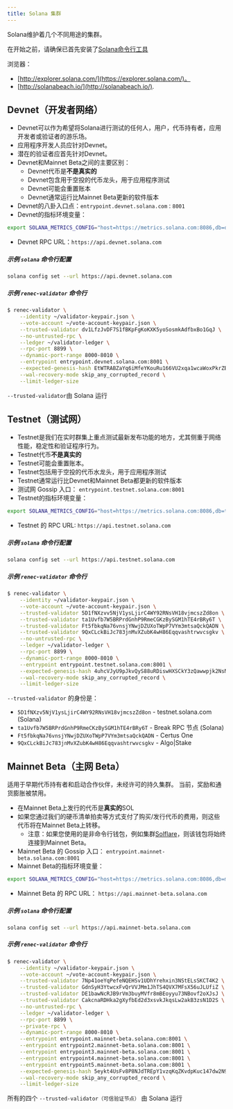 ```yaml
---
title: Solana 集群
---
```


Solana维护着几个不同用途的集群。

在开始之前，请确保已首先安装了[Solana命令行工具](cli/install-solana-cli-tools.md)

浏览器：

- [http://explorer.solana.com/](https://explorer.solana.com/)。
- [http://solanabeach.io/](http://solanabeach.io/).

## Devnet（开发者网络）

- Devnet可以作为希望将Solana进行测试的任何人，用户，代币持有者，应用开发者或验证者的游乐场。
- 应用程序开发人员应针对Devnet。
- 潜在的验证者应首先针对Devnet。
- Devnet和Mainnet Beta之间的主要区别：
  - Devnet代币是**不是真实的**
  - Devnet包含用于空投的代币龙头，用于应用程序测试
  - Devnet可能会重置账本
  - Devnet通常运行比Mainnet Beta更新的软件版本
- Devnet的八卦入口点：`entrypoint.devnet.solana.com：8001`
- Devnet的指标环境变量：
```bash
export SOLANA_METRICS_CONFIG="host=https://metrics.solana.com:8086,db=devnet,u=scratch_writer,p=topsecret"
```
- Devnet RPC URL：`https://api.devnet.solana.com`

##### 示例 `solana` 命令行配置

```bash
solana config set --url https://api.devnet.solana.com
```

##### 示例 `renec-validator` 命令行

```bash
$ renec-validator \
    --identity ~/validator-keypair.json \
    --vote-account ~/vote-account-keypair.json \
    --trusted-validator dv1LfzJvDF7S1fBKpFgKoKXK5yoSosmkAdfbxBo1GqJ \
    --no-untrusted-rpc \
    --ledger ~/validator-ledger \
    --rpc-port 8899 \
    --dynamic-port-range 8000-8010 \
    --entrypoint entrypoint.devnet.solana.com:8001 \
    --expected-genesis-hash EtWTRABZaYq6iMfeYKouRu166VU2xqa1wcaWoxPkrZBG \
    --wal-recovery-mode skip_any_corrupted_record \
    --limit-ledger-size
```

`--trusted-validator`由 Solana 运行

## Testnet（测试网）

- Testnet是我们在实时群集上重点测试最新发布功能的地方，尤其侧重于网络性能，稳定性和验证程序行为。
- Testnet代币**不是真实的**
- Testnet可能会重置账本。
- Testnet包括用于空投的代币水龙头，用于应用程序测试
- Testnet通常运行比Devnet和Mainnet Beta都更新的软件版本
- 测试网 Gossip 入口： `entrypoint.testnet.solana.com:8001`
- Testnet的指标环境变量：
```bash
export SOLANA_METRICS_CONFIG="host=https://metrics.solana.com:8086,db=tds,u=testnet_write,p=c4fa841aa918bf8274e3e2a44d77568d9861b3ea"
```
- Testnet 的 RPC URL: `https://api.testnet.solana.com`

##### 示例 `solana` 命令行配置

```bash
solana config set --url https://api.testnet.solana.com
```

##### 示例 `renec-validator` 命令行

```bash
$ renec-validator \
    --identity ~/validator-keypair.json \
    --vote-account ~/vote-account-keypair.json \
    --trusted-validator 5D1fNXzvv5NjV1ysLjirC4WY92RNsVH18vjmcszZd8on \
    --trusted-validator ta1Uvfb7W5BRPrdGnhP9RmeCGKzBySGM1hTE4rBRy6T \
    --trusted-validator Ft5fbkqNa76vnsjYNwjDZUXoTWpP7VYm3mtsaQckQADN \
    --trusted-validator 9QxCLckBiJc783jnMvXZubK4wH86Eqqvashtrwvcsgkv \
    --no-untrusted-rpc \
    --ledger ~/validator-ledger \
    --rpc-port 8899 \
    --dynamic-port-range 8000-8010 \
    --entrypoint entrypoint.testnet.solana.com:8001 \
    --expected-genesis-hash 4uhcVJyU9pJkvQyS88uRDiswHXSCkY3zQawwpjk2NsNY \
    --wal-recovery-mode skip_any_corrupted_record \
    --limit-ledger-size
```

`--trusted-validator` 的身份是：

- `5D1fNXzv5NjV1ysLjirC4WY92RNsVH18vjmcszZd8on` - testnet.solana.com (Solana)
- `ta1Uvfb7W5BRPrdGnhP9RmeCKzBySGM1hTE4rBRy6T` - Break RPC 节点 (Solana)
- `Ft5fbkqNa76vnsjYNwjDZUXoTWpP7VYm3mtsaQckQADN` - Certus One
- `9QxCLckBiJc783jnMvXZubK4wH86Eqqvashtrwvcsgkv` - Algo|Stake

## Mainnet Beta（主网 Beta）

适用于早期代币持有者和启动合作伙伴，未经许可的持久集群。 当前，奖励和通货膨胀被禁用。

- 在Mainnet Beta上发行的代币是**真实的**SOL
- 如果您通过我们的硬币清单拍卖等方式支付了购买/发行代币的费用，则这些代币将在Mainnet Beta上转移。
  - 注意：如果您使用的是非命令行钱包，例如集群[Solflare](wallet-guide/solflare.md)，则该钱包将始终连接到Mainnet Beta。
- Mainnet Beta 的 Gossip 入口： `entrypoint.mainnet-beta.solana.com:8001`
- Mainnet Beta的指标环境变量：
```bash
export SOLANA_METRICS_CONFIG="host=https://metrics.solana.com:8086,db=mainnet-beta,u=mainnet-beta_write,p=password"
```
- Mainnet Beta 的 RPC URL： `https://api.mainnet-beta.solana.com`

##### 示例 `solana` 命令行配置

```bash
solana config set --url https://api.mainnet-beta.solana.com
```

##### 示例 `renec-validator` 命令行

```bash
$ renec-validator \
    --identity ~/validator-keypair.json \
    --vote-account ~/vote-account-keypair.json \
    --trusted-validator 7Np41oeYqPefeNQEHSv1UDhYrehxin3NStELsSKCT4K2 \
    --trusted-validator GdnSyH3YtwcxFvQrVVJMm1JhTS4QVX7MFsX56uJLUfiZ \
    --trusted-validator DE1bawNcRJB9rVm3buyMVfr8mBEoyyu73NBovf2oXJsJ \
    --trusted-validator CakcnaRDHka2gXyfbEd2d3xsvkJkqsLw2akB3zsN1D2S \
    --no-untrusted-rpc \
    --ledger ~/validator-ledger \
    --rpc-port 8899 \
    --private-rpc \
    --dynamic-port-range 8000-8010 \
    --entrypoint entrypoint.mainnet-beta.solana.com:8001 \
    --entrypoint entrypoint2.mainnet-beta.solana.com:8001 \
    --entrypoint entrypoint3.mainnet-beta.solana.com:8001 \
    --entrypoint entrypoint4.mainnet-beta.solana.com:8001 \
    --entrypoint entrypoint5.mainnet-beta.solana.com:8001 \
    --expected-genesis-hash 5eykt4UsFv8P8NJdTREpY1vzqKqZKvdpKuc147dw2N9d \
    --wal-recovery-mode skip_any_corrupted_record \
    --limit-ledger-size
```

所有的四个 `--trusted-validator（可信验证节点）` 由 Solana 运行
